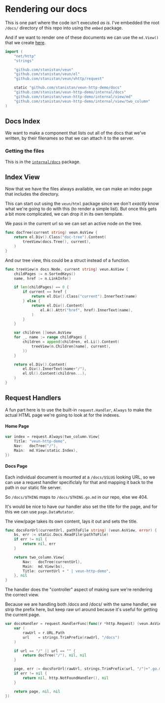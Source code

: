 # Rendering our docs

This is one part where the code isn't executed _as is_.
I've embedded the root `/docs/` directory of this repo into
using the `embed` package.

And if we want to render one of these documents we can use
the `md.View()` that we create [here][md-view].

```go
import (
	"net/http"
	"strings"

	"github.com/stanistan/veun"
	"github.com/stanistan/veun/el"
	"github.com/stanistan/veun/vhttp/request"

	static "github.com/stanistan/veun-http-demo/docs"
	"github.com/stanistan/veun-http-demo/internal/docs"
	"github.com/stanistan/veun-http-demo/internal/view/md"
	"github.com/stanistan/veun-http-demo/internal/view/two_column"
)
```

## Docs Index

We want to make a component that lists out all of the docs
that we've written, by their filenames so that we can attach
it to the server.

### Getting the files

This is in the [`internal/docs`](/docs/internal/docs/tree) package.

## Index View

Now that we have the files always available, we can make an index page that includes
the directory.

This can start out using the `veun/html` package since we don't _exactly_ know what
we're going to do with this (to render a simple list). But once this gets a bit
more complicated, we can drop it in its own template.

We pass in the current url so we can set an active node on the tree.

```go
func docTree(current string) veun.AsView {
	return el.Div().Class("doc-tree").Content(
		treeView(docs.Tree(), current),
	)
}
```

And our tree view, this could be a struct instead of a function.

```go
func treeView(n docs.Node, current string) veun.AsView {
	childPages := n.SortedKeys()
	name, href := n.LinkInfo()

	if len(childPages) == 0 {
		if current == href {
			return el.Div().Class("current").InnerText(name)
		} else {
			return el.Div().Content(
                el.A().Attr("href", href).InnerText(name),
            )
		}
	}

	var children []veun.AsView
	for _, name := range childPages {
		children = append(children, el.Li().Content(
			treeView(n.Children[name], current),
		))
	}

	return el.Div().Content(
		el.Div().InnerText(name+"/"),
		el.Ul().Content(children...),
	)
}
```

## Request Handlers

A fun part here is to use the built-in `request.Handler`, `Always` to make
the actual HTML page we're going to look at for the indexes.

#### Home Page

```go
var index = request.Always(two_column.View{
	Title: "veun-http-demo",
	Nav:   docTree("/"),
	Main:  md.View(static.Index),
})
```

#### Docs Page

Each individual document is mounted at a `/docs/$SLUG` looking
URL, so we can use a request handler specificlaly for that and
mapping it back to the path in our static file server.

So `/docs/$THING` maps to `/docs/$THING.go.md` in our repo, else we 404.

It's would be nice to have our handler also set the title
for the page, and for this we can use `page.DataMutator`.

The view/page takes its own content, lays it out and sets the
title.

```go
func docsForUrl(currentUrl, pathToFile string) (veun.AsView, error) {
	bs, err := static.Docs.ReadFile(pathToFile)
	if err != nil {
		return nil, err
	}

	return two_column.View{
		Nav:   docTree(currentUrl),
		Main:  md.View(bs),
		Title: currentUrl + " | veun-http-demo",
	}, nil
}
```

The handler does the "controller" aspect of making
sure we're rendering the correct view.

Because we are handling both /docs and /docs/ with the same handler,
we strip the prefix here, but keep raw url around because it's useful
for getting the current page.

```go
var docsHandler = request.HandlerFunc(func(r *http.Request) (veun.AsView, http.Handler, error) {
	var (
		rawUrl = r.URL.Path
		url    = strings.TrimPrefix(rawUrl, "/docs")
	)

	if url == "/" || url == "" {
		return docTree("/"), nil, nil
	}

	page, err := docsForUrl(rawUrl, strings.TrimPrefix(url, "/")+".go.md")
	if err != nil {
		return nil, http.NotFoundHandler(), nil
	}

	return page, nil, nil
})
```

[md-view]: /docs/internal/view/md/view
